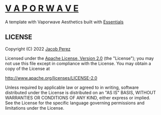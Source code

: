 # [V A P O R W A V E](https://jacobxperez.github.io/vaporwave-aesthetic/)

A template with Vaporwave Aesthetics built with [Essentials](https://github.com/jacobxperez/essentials)

## LICENSE

Copyright (C) 2022 [Jacob Perez](https://github.com/jacobxperez)

Licensed under the [Apache License, Version 2.0](http://www.apache.org/licenses/LICENSE-2.0) (the "License");
you may not use this file except in compliance with the License.
You may obtain a copy of the License at

http://www.apache.org/licenses/LICENSE-2.0

Unless required by applicable law or agreed to in writing, software
distributed under the License is distributed on an "AS IS" BASIS,
WITHOUT WARRANTIES OR CONDITIONS OF ANY KIND, either express or implied.
See the License for the specific language governing permissions and
limitations under the License.
